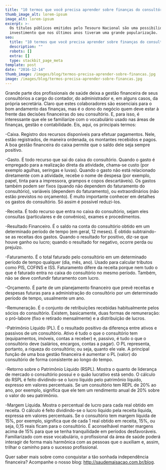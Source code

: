 ```yaml
---
title: "10 termos que você precisa aprender sobre finanças do consultório"
thumb_image_alt: lorem-ipsum
image_alt: lorem-ipsum
excerpt: >-
  Os títulos públicos emitidos pelo Tesouro Nacional são uma possibilidade de
  investimento que nos últimos anos tiveram uma grande popularização.
seo:
  title: "10 termos que você precisa aprender sobre finanças do consultório"
  description: ""
  robots: []
  extra: []
  type: stackbit_page_meta
template: post
date: "2016-12-14"
thumb_image: /images/blog/termos-precisa-aprender-sobre-financas.jpg
image: /images/blog/termos-precisa-aprender-sobre-financas.jpg
---
```


Grande parte dos profissionais de saúde deixa a gestão financeira de seus consultórios a cargo do contador, do administrador e, em alguns casos, da própria secretária. Claro que estes colaboradores são essenciais para o bom andamento das finanças, mas é o dono do negócio quem deve estar à frente das decisões financeiras do seu consultório. E, para isso, é interessante que ele se familiarize com o vocabulário usado nas áreas de finanças, gestão e contabilidade. Eis, aqui, os principais termos:

-Caixa. Registro dos recursos disponíveis para efetuar pagamentos. Nele, estão registrados, de maneira ordenada, os montantes recebidos e pagos. A boa gestão financeira do caixa permite que o saldo dele seja sempre positivo.

-Gasto. É todo recurso que sai do caixa do consultório. Quando o gasto é empregado para a realização direta da atividade, chama-se custo (por exemplo agulhas, seringas e luvas). Quando o gasto não está relacionado diretamente com a atividade, recebe o nome de despesa (por exemplo, papel, tinta para a impressora, grampos e copos descartáveis). Os gastos também podem ser fixos (quando não dependem do faturamento do consultório), variáveis (dependem do faturamento), ou extraordinários (não estão previstos no orçamento). É muito importante conhecer em detalhes os gastos do consultório. Só assim é possível reduzi-los.

-Receita. É todo recurso que entra no caixa do consultório, sejam eles consultas (particulares e de convênios), exames e procedimentos.

-Resultado Financeiro. É o saldo na conta do consultório obtido em um determinado período de tempo (em geral, 12 meses). É obtido subtraindo-se as receitas dos gastos. Quando o resultado for positivo, diz-se que houve ganho ou lucro; quando o resultado for negativo, ocorre perda ou prejuízo.

-Faturamento. É o total faturado pelo consultório em um determinado período de tempo qualquer (dia, mês, ano). Usado para calcular tributos como PIS, COFINS e ISS. Faturamento difere da receita porque nem tudo o que é faturado entra no caixa do consultório no mesmo período. Também, não se deve confundir faturamento com lucro.

-Orçamento. É parte de um planejamento financeiro que prevê receitas e despesas futuras para a administração do consultório por um determinado período de tempo, usualmente um ano.

-Remuneração. É o conjunto de retribuições recebidas habitualmente pelos sócios do consultório. Existem, basicamente, duas formas de remuneração: o pró-labore (fixo e retirado mensalmente) e a distribuição de lucros.

-Patrimônio Líquido (PL). É o resultado positivo da diferença entre ativos e passivos de um consultório. Ativo é tudo o que o consultório tem (equipamentos, imóveis, contas a receber) e, passivo, é tudo o que o consultório deve (salários, encargos, contas a pagar). O PL representa, portanto, a riqueza do consultório; ou seja, quanto ele vale. A principal função de uma boa gestão financeira é aumentar o PL (valor) do consultório de forma consistente ao longo do tempo.

-Retorno sobre o Patrimônio Líquido (RSPL). Mostra o quanto de liderança de mercado o consultório possui e o quão lucrativo está sendo. O cálculo do RSPL é feito dividindo-se o lucro líquido pelo patrimônio líquido, expresso em valores percentuais. Se um consultório tem REPL de 20% ao ano, por exemplo, significa que ele tem um rendimento anual de 20% sobre o valor do seu patrimônio.

-Margem Líquida. Mostra o percentual de lucro para cada real obtido em receita. O cálculo é feito dividindo-se o lucro líquido pela receita líquida, expressa em valores percentuais. Se o consultório tem margem líquida de 15%, por exemplo, significa que de cada 1 real obtido em receita, 15%, ou seja, 0,15 reais ficam para o consultório. É aconselhável manter margens acima de 15% para que se tenha tranquilidade em períodos desfavoráveis.
Familiarizado com esse vocabulário, o profissional da área de saúde poderá interagir de forma mais harmônica com as pessoas que o auxiliam e, assim, trilhar o caminho para o sucesso profissional.

Quer saber mais sobre como conquistar a tão sonhada independência financeira? Acompanhe o nosso blog: http://saudemaisacao.com.br/blog.
